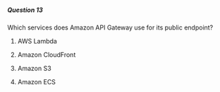 ##### Question 13


Which services does Amazon API Gateway use for its public endpoint?


1. AWS Lambda

2. Amazon CloudFront

3. Amazon S3

4. Amazon ECS

